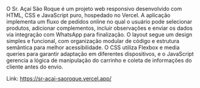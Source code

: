 O Sr. Açaí São Roque é um projeto web responsivo desenvolvido com HTML, CSS e JavaScript puro, hospedado no Vercel.
A aplicação implementa um fluxo de pedidos online no qual o usuário pode selecionar produtos, adicionar complementos, incluir observações e enviar os dados via integração com WhatsApp para finalização.
O layout segue um design simples e funcional, com organização modular de código e estrutura semântica para melhor acessibilidade.
O CSS utiliza Flexbox e media queries para garantir adaptação em diferentes dispositivos, e o JavaScript gerencia a lógica de manipulação do carrinho e coleta de informações do cliente antes do envio.

Link: https://sr-acai-saoroque.vercel.app/
